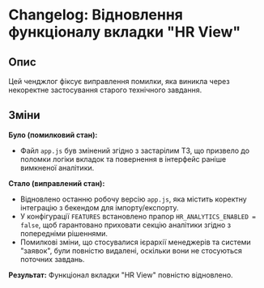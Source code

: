 # Changelog: Відновлення функціоналу вкладки "HR View"

## Опис
Цей ченджлог фіксує виправлення помилки, яка виникла через некоректне застосування старого технічного завдання.

## Зміни

**Було (помилковий стан):**
- Файл `app.js` був змінений згідно з застарілим ТЗ, що призвело до поломки логіки вкладок та повернення в інтерфейс раніше вимкненої аналітики.

**Стало (виправлений стан):**
- Відновлено останню робочу версію `app.js`, яка містить коректну інтеграцію з бекендом для імпорту/експорту.
- У конфігурації `FEATURES` встановлено прапор `HR_ANALYTICS_ENABLED = false`, щоб гарантовано приховати секцію аналітики згідно з попередніми рішеннями.
- Помилкові зміни, що стосувалися ієрархії менеджерів та системи "заявок", були повністю видалені, оскільки вони не стосуються поточних завдань.

**Результат:**
Функціонал вкладки "HR View" повністю відновлено.
